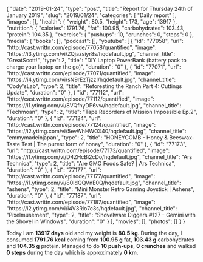 {
    "date": "2019-01-24",
    "type": "post",
    "title": "Report for Thursday 24th of January 2019",
    "slug": "2019\/01\/24",
    "categories": [
        "Daily report"
    ],
    "images": [],
    "health": {
        "weight": 80.5,
        "height": 173,
        "age": 13917
    },
    "nutrition": {
        "calories": 1791.76,
        "fat": 100.95,
        "carbohydrates": 103.43,
        "protein": 104.35
    },
    "exercise": {
        "pushups": 10,
        "crunches": 0,
        "steps": 0
    },
    "media": {
        "books": [],
        "podcast": [],
        "youtube": [
            {
                "id": "77058",
                "url": "http:\/\/cast.writtn.com\/episode\/77058\/quantified",
                "image": "https:\/\/i3.ytimg.com\/vi\/ZQjazsiyr8s\/hqdefault.jpg",
                "channel_title": "GreatScott!",
                "type": 2,
                "title": "DIY Laptop PowerBank (battery pack to charge your laptop on the go)",
                "duration": "0"
            },
            {
                "id": "77071",
                "url": "http:\/\/cast.writtn.com\/episode\/77071\/quantified",
                "image": "https:\/\/i4.ytimg.com\/vi\/sN9rEzTjzzI\/hqdefault.jpg",
                "channel_title": "Cody'sLab",
                "type": 2,
                "title": "Reforesting the Ranch Part 4: Cuttings Update",
                "duration": "0"
            },
            {
                "id": "77112",
                "url": "http:\/\/cast.writtn.com\/episode\/77112\/quantified",
                "image": "https:\/\/i1.ytimg.com\/vi\/8VQfhyDP6vw\/hqdefault.jpg",
                "channel_title": "Techmoan",
                "type": 2,
                "title": "Tape Recorders of Mission Impossible Ep.2",
                "duration": "0"
            },
            {
                "id": "77124",
                "url": "http:\/\/cast.writtn.com\/episode\/77124\/quantified",
                "image": "https:\/\/i2.ytimg.com\/vi\/5evWhHWOX40\/hqdefault.jpg",
                "channel_title": "emmymadeinjapan",
                "type": 2,
                "title": "HONEYCOMB - Honey  & Beeswax- Taste Test | The purest form of honey",
                "duration": "0"
            },
            {
                "id": "77173",
                "url": "http:\/\/cast.writtn.com\/episode\/77173\/quantified",
                "image": "https:\/\/i1.ytimg.com\/vi\/D4ZHcBi2cDo\/hqdefault.jpg",
                "channel_title": "Ars Technica",
                "type": 2,
                "title": "Are GMO Foods Safe? | Ars Technica",
                "duration": "0"
            },
            {
                "id": "77177",
                "url": "http:\/\/cast.writtn.com\/episode\/77177\/quantified",
                "image": "https:\/\/i1.ytimg.com\/vi\/80IdQQVnE0Q\/hqdefault.jpg",
                "channel_title": "ashens",
                "type": 2,
                "title": "Mini Monster Retro Gaming Joystick | Ashens",
                "duration": "0"
            },
            {
                "id": "77187",
                "url": "http:\/\/cast.writtn.com\/episode\/77187\/quantified",
                "image": "https:\/\/i2.ytimg.com\/vi\/i4V3Rio7c3s\/hqdefault.jpg",
                "channel_title": "Pixelmusement",
                "type": 2,
                "title": "Shovelware Diggers #127 - Gemini with the Shovel in Windows",
                "duration": "0"
            }
        ],
        "movies": [],
        "photos": []
    }
}

Today I am <strong>13917 days</strong> old and my weight is <strong>80.5 kg</strong>. During the day, I consumed <strong>1791.76 kcal</strong> coming from <strong>100.95 g</strong> fat, <strong>103.43 g</strong> carbohydrates and <strong>104.35 g</strong> protein. Managed to do <strong>10 push-ups</strong>, <strong>0 crunches</strong> and walked <strong>0 steps</strong> during the day which is approximately <strong>0 km</strong>.